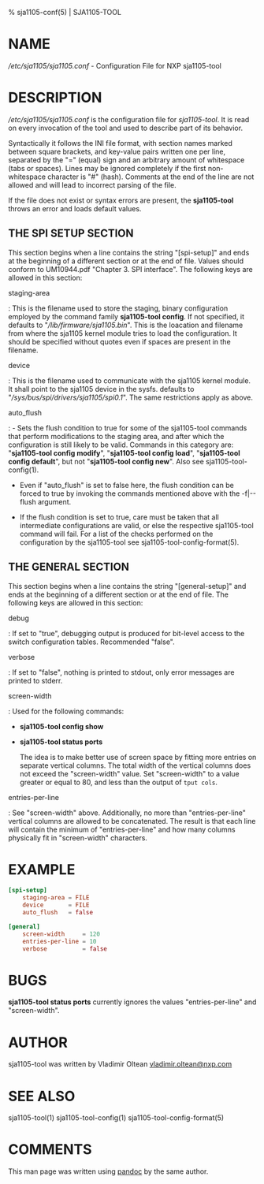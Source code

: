% sja1105-conf(5) | SJA1105-TOOL

NAME
====

_/etc/sja1105/sja1105.conf_ - Configuration File for NXP sja1105-tool

DESCRIPTION
===========

_/etc/sja1105/sja1105.conf_ is the configuration file for _sja1105-tool_. It is
read on every invocation of the tool and used to describe part of its behavior.

Syntactically it follows the INI file format, with section names marked between
square brackets, and key-value pairs written one per line, separated by the "="
(equal) sign and an arbitrary amount of whitespace (tabs or spaces). Lines may
be ignored completely if the first non-whitespace character is "#" (hash).
Comments at the end of the line are not allowed and will lead to incorrect
parsing of the file.

If the file does not exist or syntax errors are present, the **sja1105-tool**
throws an error and loads default values.

THE SPI SETUP SECTION
---------------------

This section begins when a line contains the string "[spi-setup]" and ends
at the beginning of a different section or at the end of file. Values should
conform to UM10944.pdf "Chapter 3. SPI interface". The following keys are
allowed in this section:

staging-area

:   This is the filename used to store the staging, binary configuration
    employed by the command family **sja1105-tool config**. If not
    specified, it defaults to "_/lib/firmware/sja1105.bin_". This is the
    loacation and filename from where the sja1105 kernel module tries to load
    the configuration. It should be specified without quotes even if spaces
    are present in the filename.

device

:   This is the filename used to communicate with the sja1105 kernel module.
    It shall point to the sja1105 device in the sysfs.
    defaults to "_/sys/bus/spi/drivers/sja1105/spi0.1_". The same restrictions
    apply as above.

auto_flush

: - Sets the flush condition to true for some of the sja1105-tool commands
    that perform modifications to the staging area, and after which the
    configuration is still likely to be valid. Commands in this category
    are: "**sja1105-tool config modify**", "**sja1105-tool config
    load**", "**sja1105-tool config default**", but not "**sja1105-tool
    config new**". Also see sja1105-tool-config(1).

  - Even if "auto_flush" is set to false here, the flush condition can
    be forced to true by invoking the commands mentioned above with the
    -f|--flush argument.

  - If the flush condition is set to true, care must be taken that all
    intermediate configurations are valid, or else the respective
    sja1105-tool command will fail. For a list of the checks performed
    on the configuration by the sja1105-tool see
    sja1105-tool-config-format(5).

THE GENERAL SECTION
-------------------

This section begins when a line contains the string "[general-setup]" and ends
at the beginning of a different section or at the end of file. The following
keys are allowed in this section:

debug

:   If set to "true", debugging output is produced for bit-level access to the
    switch configuration tables. Recommended "false".

verbose

:   If set to "false", nothing is printed to stdout, only error messages are
    printed to stderr.

screen-width

:   Used for the following commands:

* **sja1105-tool config show**
* **sja1105-tool status ports**

    The idea is to make better use of screen space by fitting more entries on
    separate vertical columns. The total width of the vertical columns does not
    exceed the "screen-width" value. Set "screen-width" to a value greater or
    equal to 80, and less than the output of ```tput cols```.

entries-per-line

:   See "screen-width" above. Additionally, no more than "entries-per-line"
    vertical columns are allowed to be concatenated. The result is that each
    line will contain the minimum of "entries-per-line" and how many columns
    physically fit in "screen-width" characters.

EXAMPLE
=======

```conf
[spi-setup]
	staging-area = FILE
	device       = FILE
	auto_flush   = false

[general]
	screen-width     = 120
	entries-per-line = 10
	verbose          = false

```

BUGS
====

**sja1105-tool status ports** currently ignores the values "entries-per-line"
and "screen-width".

AUTHOR
======

sja1105-tool was written by Vladimir Oltean <vladimir.oltean@nxp.com>

SEE ALSO
========

sja1105-tool(1)
sja1105-tool-config(1)
sja1105-tool-config-format(5)

COMMENTS
========

This man page was written using [pandoc](http://pandoc.org/) by the same author.


